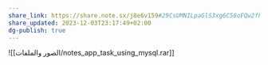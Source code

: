 ```yaml
---
share_link: https://share.note.sx/j8e6v159#29CsUMNILpaGlS3xg6C58oFQw2fhgynkysmqJMRZ/rA
share_updated: 2023-12-03T23:17:49+02:00
dg-publish: true
---
```

  

![[الصور والملفات/notes_app_task_using_mysql.rar]]